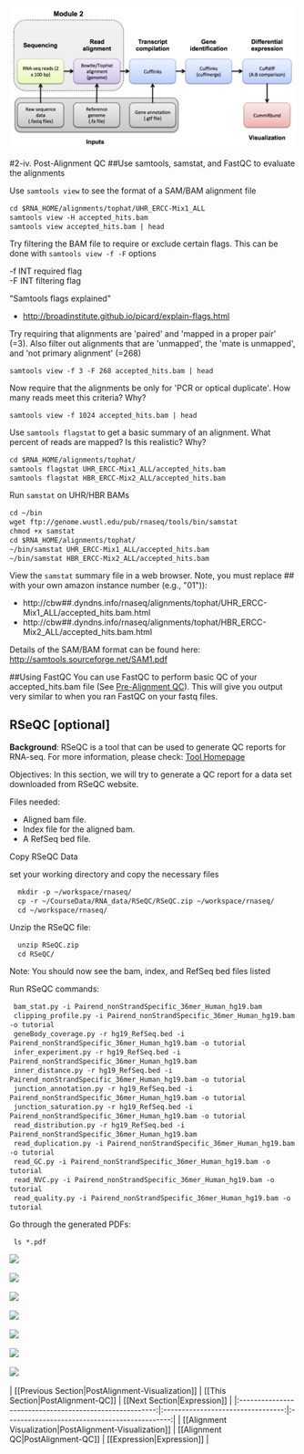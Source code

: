![RNA-seq Flowchart - Module 3](Images/RNA-seq_Flowchart3.png)

#2-iv. Post-Alignment QC
##Use samtools, samstat, and FastQC to evaluate the alignments

Use `samtools view` to see the format of a SAM/BAM alignment file

	cd $RNA_HOME/alignments/tophat/UHR_ERCC-Mix1_ALL
	samtools view -H accepted_hits.bam
	samtools view accepted_hits.bam | head
	
Try filtering the BAM file to require or exclude certain flags. This can be done with `samtools view -f -F` options

 -f INT   required flag  
 -F INT   filtering flag  

"Samtools flags explained"
* http://broadinstitute.github.io/picard/explain-flags.html

Try requiring that alignments are 'paired' and 'mapped in a proper pair' (=3). Also filter out alignments that are 'unmapped', the 'mate is unmapped', and 'not primary alignment' (=268)

	samtools view -f 3 -F 268 accepted_hits.bam | head
	
Now require that the alignments be only for 'PCR or optical duplicate'. How many reads meet this criteria? Why?

	samtools view -f 1024 accepted_hits.bam | head
	
Use `samtools flagstat` to get a basic summary of an alignment.  What percent of reads are mapped? Is this realistic? Why?

	cd $RNA_HOME/alignments/tophat/
	samtools flagstat UHR_ERCC-Mix1_ALL/accepted_hits.bam
	samtools flagstat HBR_ERCC-Mix2_ALL/accepted_hits.bam
	
Run `samstat` on UHR/HBR BAMs

	cd ~/bin
	wget ftp://genome.wustl.edu/pub/rnaseq/tools/bin/samstat
	chmod +x samstat
	cd $RNA_HOME/alignments/tophat/
	~/bin/samstat UHR_ERCC-Mix1_ALL/accepted_hits.bam
	~/bin/samstat HBR_ERCC-Mix2_ALL/accepted_hits.bam
	
View the `samstat` summary file in a web browser. Note, you must replace ## with your own amazon instance number (e.g., "01")):  
* http://cbw##.dyndns.info/rnaseq/alignments/tophat/UHR_ERCC-Mix1_ALL/accepted_hits.bam.html 
* http://cbw##.dyndns.info/rnaseq/alignments/tophat/HBR_ERCC-Mix2_ALL/accepted_hits.bam.html

Details of the SAM/BAM format can be found here:  
http://samtools.sourceforge.net/SAM1.pdf

##Using FastQC
You can use FastQC to perform basic QC of your accepted_hits.bam file (See [Pre-Alignment QC](https://github.com/griffithlab/rnaseq_tutorial/wiki/PreAlignment-QC)). This will give you output very similar to when you ran FastQC on your fastq files. 


## RSeQC [optional]

**Background**: RSeQC is a tool that can be used to generate QC reports for RNA-seq. For more information, please check: [Tool Homepage](rseqc.sourceforge.net/)

Objectives: In this section, we will try to generate a QC report for a data set downloaded from RSeQC website. 

Files needed:

- Aligned bam file.
- Index file for the aligned bam.
- A RefSeq bed file.

Copy RSeQC Data  


set your working directory and copy the necessary files

      mkdir -p ~/workspace/rnaseq/
      cp -r ~/CourseData/RNA_data/RSeQC/RSeQC.zip ~/workspace/rnaseq/
      cd ~/workspace/rnaseq/

Unzip the RSeQC file:    

      unzip RSeQC.zip
      cd RSeQC/
Note: You should now see the bam, index, and RefSeq bed files listed

Run RSeQC commands:    

     bam_stat.py -i Pairend_nonStrandSpecific_36mer_Human_hg19.bam
     clipping_profile.py -i Pairend_nonStrandSpecific_36mer_Human_hg19.bam -o tutorial
     geneBody_coverage.py -r hg19_RefSeq.bed -i Pairend_nonStrandSpecific_36mer_Human_hg19.bam -o tutorial
     infer_experiment.py -r hg19_RefSeq.bed -i Pairend_nonStrandSpecific_36mer_Human_hg19.bam
     inner_distance.py -r hg19_RefSeq.bed -i Pairend_nonStrandSpecific_36mer_Human_hg19.bam -o tutorial
     junction_annotation.py -r hg19_RefSeq.bed -i Pairend_nonStrandSpecific_36mer_Human_hg19.bam -o tutorial
     junction_saturation.py -r hg19_RefSeq.bed -i Pairend_nonStrandSpecific_36mer_Human_hg19.bam -o tutorial
     read_distribution.py -r hg19_RefSeq.bed -i Pairend_nonStrandSpecific_36mer_Human_hg19.bam
     read_duplication.py -i Pairend_nonStrandSpecific_36mer_Human_hg19.bam -o tutorial
     read_GC.py -i Pairend_nonStrandSpecific_36mer_Human_hg19.bam -o tutorial
     read_NVC.py -i Pairend_nonStrandSpecific_36mer_Human_hg19.bam -o tutorial
     read_quality.py -i Pairend_nonStrandSpecific_36mer_Human_hg19.bam -o tutorial

Go through the generated PDFs:    

     ls *.pdf

![](https://raw.githubusercontent.com/wiki/griffithlab/rnaseq_tutorial/LectureFiles/cbw/2015/rseqc1.png)    

![](https://raw.githubusercontent.com/wiki/griffithlab/rnaseq_tutorial/LectureFiles/cbw/2015/rseqc2.png)    

![](https://raw.githubusercontent.com/wiki/griffithlab/rnaseq_tutorial/LectureFiles/cbw/2015/rseqc3.png)     

![](https://raw.githubusercontent.com/wiki/griffithlab/rnaseq_tutorial/LectureFiles/cbw/2015/rseqc4.png)    

![](https://raw.githubusercontent.com/wiki/griffithlab/rnaseq_tutorial/LectureFiles/cbw/2015/rseqc5.png)    

![](https://raw.githubusercontent.com/wiki/griffithlab/rnaseq_tutorial/LectureFiles/cbw/2015/rseqc6.png)    

![](https://raw.githubusercontent.com/wiki/griffithlab/rnaseq_tutorial/LectureFiles/cbw/2015/rseqc7.png)     





| [[Previous Section|PostAlignment-Visualization]]        | [[This Section|PostAlignment-QC]] | [[Next Section|Expression]]      |
|:-------------------------------------------------------:|:---------------------------------:|:---------------------------------------------:|
| [[Alignment Visualization|PostAlignment-Visualization]] | [[Alignment QC|PostAlignment-QC]] | [[Expression|Expression]] |
	
